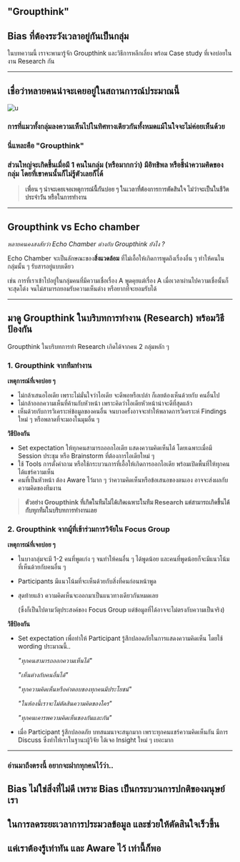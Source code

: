 ## "Groupthink" 
## Bias ที่ต้องระวังเวลาอยู่กันเป็นกลุ่ม

ในบทความนี้ เราจะพามารู้จัก Groupthink และวิธีการหลีกเลี่ยง พร้อม Case study ที่เจอบ่อยในงาน Research กัน 

---


## เชื่อว่าหลายคนน่าจะเคยอยู่ในสถานการณ์ประมาณนี้


![u](https://sv1.picz.in.th/images/2022/07/31/XZEGTf.md.png)

### การที่แมวทั้งกลุ่มลงความเห็นไปในทิศทางเดียวกันทั้งหมดแม้ในใจจะไม่ค่อยเห็นด้วย 

### นี่แหละคือ "Groupthink" 

### ส่วนใหญ่จะเกิดขึ้นเมื่อมี 1 คนในกลุ่ม (หรือมากกว่า) มีอิทธิพล หรือชี้นำความคิดของกลุ่ม โดยที่เขาคนนั้นก็ไม่รู้ตัวเลยก็ได้

>**เพื่อน ๆ น่าจะเคยเจอเหตุการณ์นี้กันบ่อย ๆ ในเวลาที่ต้องการการตัดสินใจ ไม่ว่าจะเป็นในชีวิตประจำวัน หรือในการทำงาน**


---

## Groupthink vs Echo chamber 

*หลายคนคงสงสัยว่า Echo Chamber ต่างกับ Groupthink ยังไง ?*

Echo Chamber จะเป็นลักษณะของ**สิ่งแวดล้อม** ที่ไม่เอื้อให้เกิดการพูดถึงเรื่องอื่น ๆ ทำให้คนในกลุ่มนั้น ๆ รับสารอยู่แบบเดียว 

เช่น การที่เราเข้าไปอยู่ในกลุ่มคนที่มีความเชื่อเรื่อง A พูดคุยแต่เรื่อง A เมื่อเวลาผ่านไปความเชื่อนั้นก็จะสุดโต่ง จนไม่สามารถยอมรับความเห็นต่าง 
หรือยากที่จะยอมรับได้ 

---

## มาดู Groupthink ในบริบทการทำงาน (Research) พร้อมวิธีป้องกัน 

Groupthink ในบริบทการทำ Research เกิดได้จากคน 2 กลุ่มหลัก ๆ 


### 1. Groupthink จากทีมทำงาน

**เหตุการณ์ที่เจอบ่อย ๆ**

- ไม่กล้าเสนอไอเดีย เพราะไม่มั่นใจว่าไอเดีย จะดีพอหรือเปล่า ก็เลยต้องเห็นด้วยกับ คนอื่นไป
- ไม่กล้าออกความเห็นที่ค้านกับหัวหน้า เพราะคิดว่าไอเดียหัวหน้าน่าจะดีที่สุดแล้ว
- เห็นด้วยกับการวิเคราะห์ข้อมูลของคนอื่น จนบางครั้งอาจจะทำให้พลาดการวิเคราะห์ Findings ใหม่ ๆ หรือพลาดที่จะมองในมุมอื่น ๆ 

**วิธีป้องกัน**
- Set expectation ให้ทุกคนสามารถออกไอเดีย แสดงความคิดเห็นได้ โดยเฉพาะเมื่อมี Session ประชุม หรือ Brainstorm ที่ต้องการไอเดียใหม่ ๆ  
- ใช้ Tools การตั้งคำถาม หรือใช้กระบวนการที่เอื้อให้เกิดการออกไอเดีย พร้อมเปิดพื้นที่ให้ทุกคนได้แชร์ความเห็น
- คนที่เป็นหัวหน้า ต้อง Aware ไว้มาก ๆ ว่าความคิดเห็นหรือข้อเสนอของตนเอง อาจจะส่งผลกับความคิดของทีมงาน 


>**ตัวอย่าง Groupthink ที่เกิดในทีมไม่ได้เกิดเฉพาะในทีม Research แต่สามารถเกิดขึ้นได้กับทุกทีมในบริบทการทำงานเลย**



### 2. Groupthink จากผู้ที่เข้าร่วมการวิจัยใน Focus Group

**เหตุการณ์ที่เจอบ่อย ๆ**
- ในบางกลุ่มจะมี 1-2 คนที่พูดเก่ง ๆ จนทำให้คนอื่น ๆ ได้พูดน้อย และคนที่พูดน้อยก็จะมีแนวโน้มที่เห็นด้วยกับคนอื่น ๆ  
- Participants มีแนวโน้มที่จะเห็นด้วยกับสิ่งที่คนก่อนหน้าพูด
- สุดท้ายแล้ว ความคิดเห็นจะออกมาเป็นแนวทางเดียวกันหมดเลย 

  (ซึ่งก็เป็นไปตามวัตุประสงค์ของ Focus Group แต่ข้อมูลที่ได้อาจจะไม่ตรงกับความเป็นจริง) 

**วิธีป้องกัน**
- Set expectation เพื่อทำให้ Participant รู้สึกปลอดภัยในการแสดงความคิดเห็น โดยใช้ wording ประมาณนี้..
	
	*"ทุกคนสามารถออกความเห็นได้"*

	*"เห็นต่างกับคนอื่นได้"*

	*"ทุกความคิดเห็นหรือคำตอบของทุกคนมีประโยชน์"*

	*"ในห้องนี้เราจะไม่ตัดสินความคิดของใคร"*

	*"ทุกคนเคารพความคิดเห็นของกันและกัน"*

- เมื่อ Participant รู้สึกปลอดภัย บทสนมนาจะสนุกมาก เพราะทุกคนแชร์ความคิดเห็นกัน มีการ Discuss ซึ่งทำให้เราในฐานะผู้วิจัย ได้เจอ Insight ใหม่ ๆ เยอะมาก 


---
### อ่านมาถึงตรงนี้ อยากจะฝากทุกคนไว้ว่า..


## Bias ไม่ใช่สิ่งที่ไม่ดี เพราะ Bias เป็นกระบวนการปกติของมนุษย์เรา 

## ในการลดระยะเวลาการประมวลข้อมูล และช่วยให้ตัดสินใจเร็วขึ้น
 
## แค่เราต้องรู้เท่าทัน และ Aware ไว้ เท่านี้ก็พอ
